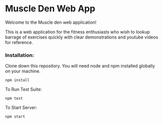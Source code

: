 # Muscle Den Web App

Welcome to the Muscle den web application!

This is a web application for the fitness enthusiasts who wish to lookup barrage of exercises quickly with clear demonstrations and youtube videos for reference.


### Installation:

Clone down this repository. You will need node and npm installed globally on your machine.

```
npm install
```
To Run Test Suite:
```
npm test
```
To Start Server:
```
npm start
```
